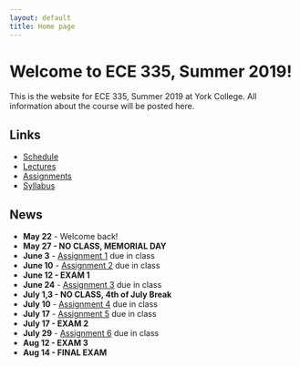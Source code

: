 ```yaml
---
layout: default
title: Home page
---
```


# Welcome to ECE 335, Summer 2019!

This is the website for ECE 335, Summer 2019 at York College.
All information about the course will be posted here.

## Links

* [Schedule](schedule/index.html)
* [Lectures](lectures/index.html)
* [Assignments](assign/index.html)
* [Syllabus](syllabus.html)

## News

* **May 22** - Welcome back!
* **May 27 - NO CLASS, MEMORIAL DAY**
* **June 3** - [Assignment 1](assign/assign01.html) due in class
* **June 10** - [Assignment 2](assign/assign02.html) due in class
* **June 12 - EXAM 1**
* **June 24** - [Assignment 3](assign/assign03.html) due in class
* **July 1,3 - NO CLASS, 4th of July Break**
* **July 10** - [Assignment 4](assign/assign04.html) due in class
* **July 17** - [Assignment 5](assign/assign05.html) due in class
* **July 17 - EXAM 2**
* **July 29** - [Assignment 6](assign/assign06.html) due in class
* **Aug 12 - EXAM 3**
* **Aug 14 - FINAL EXAM**